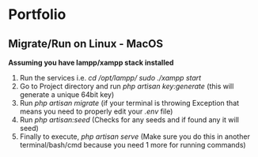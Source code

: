 # Portfolio

## Migrate/Run on Linux - MacOS

**Assuming you have lampp/xampp stack installed**

1. Run the services i.e. _cd /opt/lampp/_
   _sudo ./xampp start_
2. Go to Project directory and run _php artisan key:generate_ (this will generate a unique 64bit key)
3. Run _php artisan migrate_ (if your terminal is throwing Exception that means you need to properly edit your _.env_ file)
4. Run _php artisan:seed_ (Checks for any seeds and if found any it will seed)
5. Finally to execute, _php artisan serve_ (Make sure you do this in another terminal/bash/cmd because you need 1 more for running commands)
